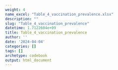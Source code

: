 ```yaml
---
weight: 4
name_excel: "Table_4_vaccination_prevalence.xlsx"
description: ""
slug: "Table_4_vaccination_prevalence"
datetime: 1.7122604e+09
title: Table_4_vaccination_prevalence
author: ''
date: '2024-04-04'
categories: []
tags: []
archetype: codebook
output: html_document
---
```


<div class="tabcontent"></div>

